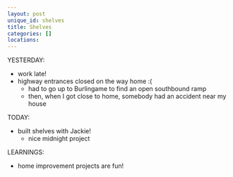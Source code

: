 ```yaml
---
layout: post
unique_id: shelves
title: Shelves
categories: []
locations: 
---
```


YESTERDAY:
* work late!
* highway entrances closed on the way home :(
  * had to go up to Burlingame to find an open southbound ramp
  * then, when I got close to home, somebody had an accident near my house

TODAY:
* built shelves with Jackie!
  * nice midnight project

LEARNINGS:
* home improvement projects are fun!
